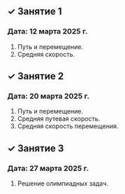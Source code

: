 ## ✓ Занятие 1
### Дата: 12 марта 2025 г.
1. Путь и перемещение.
1. Средняя скорость.

## ✓ Занятие 2
### Дата: 20 марта 2025 г.
1. Путь и перемещение.
1. Средняя путевая скорость.
1. Средняя скорость перемещения.

## ✓ Занятие 3
### Дата: 27 марта 2025 г.
1. Решение олимпиадных задач.
